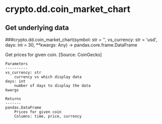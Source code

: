 # crypto.dd.coin_market_chart

## Get underlying data 
###crypto.dd.coin_market_chart(symbol: str = '', vs_currency: str = 'usd', days: int = 30, **kwargs: Any) -> pandas.core.frame.DataFrame

Get prices for given coin. [Source: CoinGecko]

    Parameters
    ----------
    vs_currency: str
        currency vs which display data
    days: int
        number of days to display the data
    kwargs

    Returns
    -------
    pandas.DataFrame
        Prices for given coin
        Columns: time, price, currency
